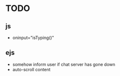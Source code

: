 # TODO

## js

- oninput="isTyping()"

## ejs

- somehow inform user if chat server has gone down
- auto-scroll content

